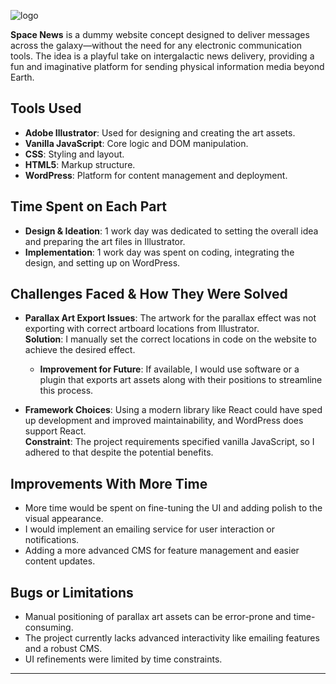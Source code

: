 ![logo](https://github.com/user-attachments/assets/5c16b60a-fada-413a-8d76-02c8ef1864ac)


**Space News** is a dummy website concept designed to deliver messages across the galaxy—without the need for any electronic communication tools. The idea is a playful take on intergalactic news delivery, providing a fun and imaginative platform for sending physical information media  beyond Earth.

## Tools Used

- **Adobe Illustrator**: Used for designing and creating the art assets.
- **Vanilla JavaScript**: Core logic and DOM manipulation.
- **CSS**: Styling and layout.
- **HTML5**: Markup structure.
- **WordPress**: Platform for content management and deployment.

## Time Spent on Each Part

- **Design & Ideation**: 1 work day was dedicated to setting the overall idea and preparing the art files in Illustrator.
- **Implementation**: 1 work day was spent on coding, integrating the design, and setting up on WordPress.

## Challenges Faced & How They Were Solved

- **Parallax Art Export Issues**: The artwork for the parallax effect was not exporting with correct artboard locations from Illustrator.  
  **Solution**: I manually set the correct locations in code on the website to achieve the desired effect.
  - **Improvement for Future**: If available, I would use software or a plugin that exports art assets along with their positions to streamline this process.

- **Framework Choices**: Using a modern library like React could have sped up development and improved maintainability, and WordPress does support React.  
  **Constraint**: The project requirements specified vanilla JavaScript, so I adhered to that despite the potential benefits.

## Improvements With More Time

- More time would be spent on fine-tuning the UI and adding polish to the visual appearance.
- I would implement an emailing service for user interaction or notifications.
- Adding a more advanced CMS for feature management and easier content updates.

## Bugs or Limitations

- Manual positioning of parallax art assets can be error-prone and time-consuming.
- The project currently lacks advanced interactivity like emailing features and a robust CMS.
- UI refinements were limited by time constraints.

---
